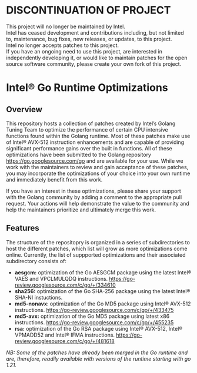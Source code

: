 # DISCONTINUATION OF PROJECT #  
This project will no longer be maintained by Intel.  
Intel has ceased development and contributions including, but not limited to, maintenance, bug fixes, new releases, or updates, to this project.  
Intel no longer accepts patches to this project.  
If you have an ongoing need to use this project, are interested in independently developing it, or would like to maintain patches for the open source software community, please create your own fork of this project.  

#  Intel&reg; Go Runtime Optimizations

## Overview
This repository hosts a collection of patches created by Intel’s Golang Tuning Team to optimize the performance of certain CPU intensive functions found within the Golang runtime.  Most of these patches make use of Intel® AVX-512 instruction enhancements and are capable of providing significant performance gains over the built in functions.  All of these optimizations have been submitted to the Golang repository https://go.googlesource.com/go and are available for your use.  While we work with the maintainers to review and gain acceptance of these patches, you may incorporate the optimizations of your choice into your own runtime and immediately benefit from this work.

If you have an interest in these optimizations, please share your support with the Golang community by adding a comment to the appropriate pull request.  Your actions will help demonstrate the value to the community and help the maintainers prioritize and ultimately merge this work.

## Features
The structure of the repositopry is organized in a series of subdirectories to host the different patches, which list will grow as more optimizations come online. Currently, the list of suppported optimizations and their associated subdirectory consists of:

  * **aesgcm:** optimization of the Go AESGCM package using the latest Intel&reg; VAES and VPCLMULQDQ instructions. https://go-review.googlesource.com/c/go/+/334610
  * **sha256:** optimization of the Go SHA-256 package using the latest Intel&reg; SHA-NI instuctions.
  * **md5-nonavx**: optimization of the Go MD5 package using Intel&reg; AVX-512 instructions. https://go-review.googlesource.com/c/go/+/433475
  * **md5-avx:** optimization of the Go MD5 package using latest x86 instructions. https://go-review.googlesource.com/c/go/+/455235
  * **rsa:** optimization of the Go RSA package using Intel&reg; AVX-512, Intel&reg; VPMADD52 and Intel&reg; IFMA instructions. https://go-review.googlesource.com/c/go/+/481618

*NB: Some of the patches have already been merged in the Go runtime and are, therefore, readily available with versions of the runtime starting with go 1.21.* 
